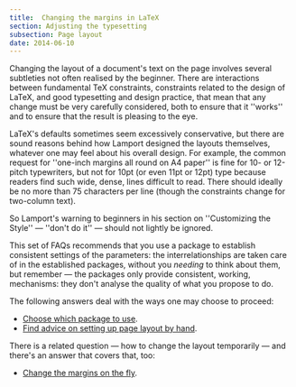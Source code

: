 ```yaml
---
title:  Changing the margins in LaTeX
section: Adjusting the typesetting
subsection: Page layout
date: 2014-06-10
---
```


Changing the layout of a document's text on the page involves several
subtleties not often realised by the beginner.  There are interactions
between fundamental TeX constraints, constraints related to the
design of LaTeX, and good typesetting and design practice, that
mean that any change must be very carefully considered, both to ensure
that it ''works'' and to ensure that the result is pleasing to the
eye.

LaTeX's defaults sometimes seem excessively conservative,
but there are sound reasons behind how Lamport designed the layouts
themselves, whatever one may feel about his overall design.  For
example, the common request for ''one-inch margins all round on A4
paper'' is fine for 10- or 12-pitch typewriters, but not for 10pt (or
even 11pt or 12pt) type because readers find such wide, dense, lines
difficult to read.  There should ideally be no more than 75 characters
per line (though the constraints change for two-column text).

So Lamport's warning to beginners in his section on ''Customizing the
Style''&nbsp;&mdash; ''don't do it''&nbsp;&mdash; should not lightly be ignored.

This set of FAQs recommends that you use a package to establish
consistent settings of the parameters: the interrelationships are
taken care of in the established packages, without you _needing_
to think about them, but remember&nbsp;&mdash; the packages only provide
consistent, working, mechanisms: they don't analyse the quality of
what you propose to do.

The following answers deal with the ways one may choose to proceed:
  

-  [Choose which package to use](FAQ-marginpkgs.md).
-  [Find advice on setting up page layout by hand](FAQ-marginmanual.md).

There is a related question&nbsp;&mdash; how to change the layout
temporarily&nbsp;&mdash; and there's an answer that covers that, too:
  

-  [Change the margins on the fly](FAQ-chngmargonfly.md).


